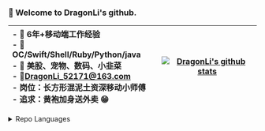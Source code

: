 ### 👋 Welcome to DragonLi's github.

| <div align="left"> - 💪 6年+移动端工作经验 <br> - 📝 OC/Swift/Shell/Ruby/Python/java <br> - 👟 美股、宠物、数码、小韭菜 <br> - 📮DragonLi_52171@163.com <br> - 岗位：长方形混泥土资深移动小师傅 <br> - 追求：黄袍加身送外卖 😁 </div>| [![DragonLi's github stats](https://github-readme-stats.vercel.app/api?username=DevDragonli&show_icons=true&theme=dark)](https://github.com/anuraghazra/github-readme-stats) |
| --- | --- |

<details>

<summary> Repo Languages </summary>
  
![DevDragonLi Language](http://repo-charts.taroxin.cn/api/repo/languageChart?owner=DevDragonLi)

</details>
